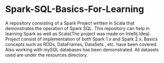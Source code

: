 # Spark-SQL-Basics-For-Learning
A repository consisting of a Spark Project written in Scala that demonstrates the operation of Spark SQL. This repository can help in learning Spark as well as Scala(The project was made on Intellij Idea).
Project consist of implementation of both Spark 1.x and Spark 2.x.
Basics concepts such as RDDs, DataFrames, DataSets , etc. have been covered. Also working with mySQL databases has been demonstrated.
All datasets used are under the resources directory.
